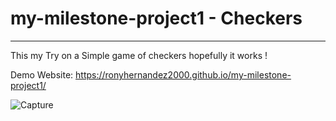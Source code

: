# my-milestone-project1 - Checkers 
__________________________________________________________________

This my Try on a Simple game of checkers hopefully it works !

Demo Website: https://ronyhernandez2000.github.io/my-milestone-project1/



![Capture](https://user-images.githubusercontent.com/89493923/144760205-8516d737-3991-43a6-9dfb-4a09bd7ff560.PNG)
